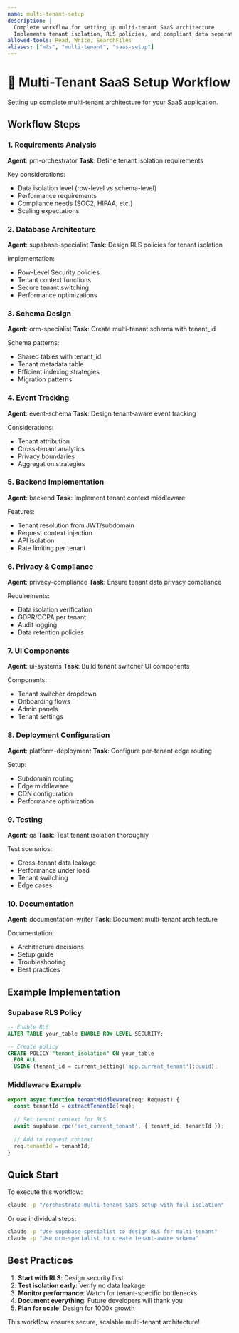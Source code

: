 ```yaml
---
name: multi-tenant-setup
description: |
  Complete workflow for setting up multi-tenant SaaS architecture.
  Implements tenant isolation, RLS policies, and compliant data separation.
allowed-tools: Read, Write, SearchFiles
aliases: ["mts", "multi-tenant", "saas-setup"]
---
```


# 🏢 Multi-Tenant SaaS Setup Workflow

Setting up complete multi-tenant architecture for your SaaS application.

## Workflow Steps

### 1. Requirements Analysis
**Agent**: pm-orchestrator
**Task**: Define tenant isolation requirements

Key considerations:
- Data isolation level (row-level vs schema-level)
- Performance requirements
- Compliance needs (SOC2, HIPAA, etc.)
- Scaling expectations

### 2. Database Architecture
**Agent**: supabase-specialist
**Task**: Design RLS policies for tenant isolation

Implementation:
- Row-Level Security policies
- Tenant context functions
- Secure tenant switching
- Performance optimizations

### 3. Schema Design
**Agent**: orm-specialist
**Task**: Create multi-tenant schema with tenant_id

Schema patterns:
- Shared tables with tenant_id
- Tenant metadata table
- Efficient indexing strategies
- Migration patterns

### 4. Event Tracking
**Agent**: event-schema
**Task**: Design tenant-aware event tracking

Considerations:
- Tenant attribution
- Cross-tenant analytics
- Privacy boundaries
- Aggregation strategies

### 5. Backend Implementation
**Agent**: backend
**Task**: Implement tenant context middleware

Features:
- Tenant resolution from JWT/subdomain
- Request context injection
- API isolation
- Rate limiting per tenant

### 6. Privacy & Compliance
**Agent**: privacy-compliance
**Task**: Ensure tenant data privacy compliance

Requirements:
- Data isolation verification
- GDPR/CCPA per tenant
- Audit logging
- Data retention policies

### 7. UI Components
**Agent**: ui-systems
**Task**: Build tenant switcher UI components

Components:
- Tenant switcher dropdown
- Onboarding flows
- Admin panels
- Tenant settings

### 8. Deployment Configuration
**Agent**: platform-deployment
**Task**: Configure per-tenant edge routing

Setup:
- Subdomain routing
- Edge middleware
- CDN configuration
- Performance optimization

### 9. Testing
**Agent**: qa
**Task**: Test tenant isolation thoroughly

Test scenarios:
- Cross-tenant data leakage
- Performance under load
- Tenant switching
- Edge cases

### 10. Documentation
**Agent**: documentation-writer
**Task**: Document multi-tenant architecture

Documentation:
- Architecture decisions
- Setup guide
- Troubleshooting
- Best practices

## Example Implementation

### Supabase RLS Policy
```sql
-- Enable RLS
ALTER TABLE your_table ENABLE ROW LEVEL SECURITY;

-- Create policy
CREATE POLICY "tenant_isolation" ON your_table
  FOR ALL
  USING (tenant_id = current_setting('app.current_tenant')::uuid);
```

### Middleware Example
```typescript
export async function tenantMiddleware(req: Request) {
  const tenantId = extractTenantId(req);
  
  // Set tenant context for RLS
  await supabase.rpc('set_current_tenant', { tenant_id: tenantId });
  
  // Add to request context
  req.tenantId = tenantId;
}
```

## Quick Start

To execute this workflow:
```bash
claude -p "/orchestrate multi-tenant SaaS setup with full isolation"
```

Or use individual steps:
```bash
claude -p "Use supabase-specialist to design RLS for multi-tenant"
claude -p "Use orm-specialist to create tenant-aware schema"
```

## Best Practices

1. **Start with RLS**: Design security first
2. **Test isolation early**: Verify no data leakage
3. **Monitor performance**: Watch for tenant-specific bottlenecks
4. **Document everything**: Future developers will thank you
5. **Plan for scale**: Design for 1000x growth

This workflow ensures secure, scalable multi-tenant architecture!
